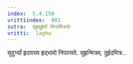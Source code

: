 ```yaml
---
index:  5.4.150
vrittiindex:  981
sutra:  सुहृद्दुर्हृदौ मित्रामित्रयोः
vritti:  laghu 
---
```


सुदुर्भ्यां हृदयस्य हृद्भावो निपात्यते. सुहृन्मित्रम्. दुर्हृदमित्रः..


